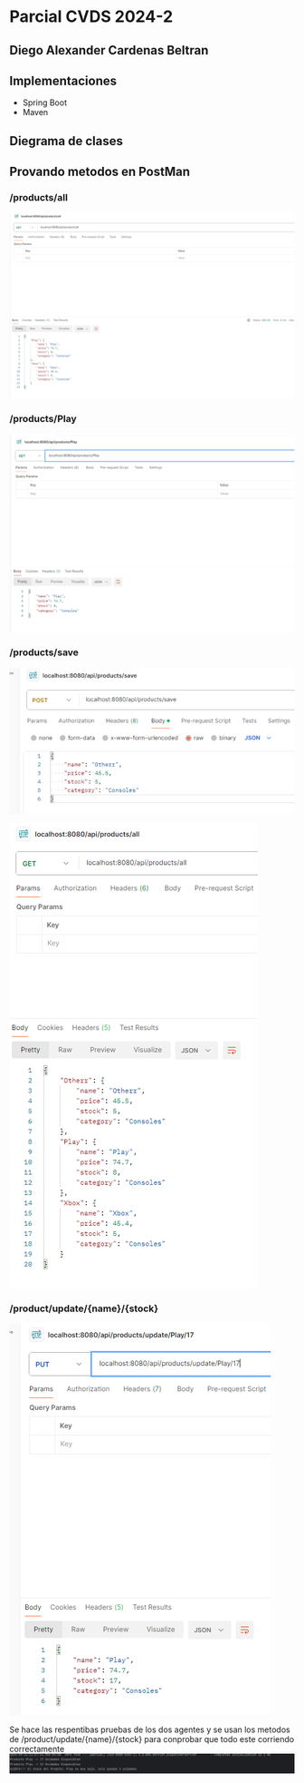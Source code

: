 # Parcial CVDS 2024-2

## Diego Alexander Cardenas Beltran

## Implementaciones
- Spring Boot
- Maven

## Diegrama de clases




## Provando metodos en PostMan

### /products/all

![img.png](img.png)

### /products/Play

![img_1.png](img_1.png)

### /products/save

![img_2.png](img_2.png)

![img_3.png](img_3.png)

### /product/update/{name}/{stock}

![img_4.png](img_4.png)

Se hace las respentibas pruebas de los dos agentes y se usan los metodos de
/product/update/{name}/{stock} para conprobar que todo este corriendo correctamente 
![img_5.png](img_5.png)